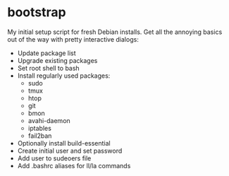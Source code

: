 # bootstrap
My initial setup script for fresh Debian installs. Get all the annoying basics out of the way with pretty interactive dialogs:

- Update package list
- Upgrade existing packages
- Set root shell to bash
- Install regularly used packages:
  - sudo
  - tmux
  - htop
  - git
  - bmon
  - avahi-daemon
  - iptables
  - fail2ban
- Optionally install build-essential
- Create initial user and set password
- Add user to sudeoers file
- Add .bashrc aliases for ll/la commands

